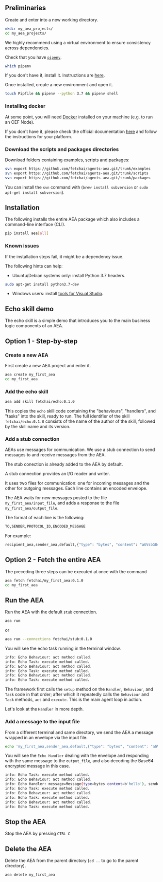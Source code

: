 ## Preliminaries

Create and enter into a new working directory.

``` bash
mkdir my_aea_projects/
cd my_aea_projects/
```

We highly recommend using a virtual environment to ensure consistency across dependencies.

Check that you have [`pipenv`](https://github.com/pypa/pipenv).

``` bash
which pipenv
```

If you don't have it, install it. Instructions are <a href="https://pypi.org/project/pipenv/" target=_blank>here</a>.

Once installed, create a new environment and open it.

``` bash
touch Pipfile && pipenv --python 3.7 && pipenv shell
```

### Installing docker

At some point, you will need [Docker](https://www.docker.com/) installed on your machine 
(e.g. to run an OEF Node).
 
If you don't have it, please check the official documentation [here](https://docs.docker.com/install/) 
and follow the instructions for your platform.


### Download the scripts and packages directories

Download folders containing examples, scripts and packages:
``` bash
svn export https://github.com/fetchai/agents-aea.git/trunk/examples
svn export https://github.com/fetchai/agents-aea.git/trunk/scripts
svn export https://github.com/fetchai/agents-aea.git/trunk/packages
```
You can install the `svn` command with (`brew install subversion` or `sudo apt-get install subversion`).


## Installation

The following installs the entire AEA package which also includes a command-line interface (CLI).

``` bash
pip install aea[all]
```


### Known issues

If the installation steps fail, it might be a dependency issue. 

The following hints can help:

- Ubuntu/Debian systems only: install Python 3.7 headers.
```bash
sudo apt-get install python3.7-dev
``` 

- Windows users: install <a href="https://visualstudio.microsoft.com/downloads/#build-tools-for-visual-studio-2019" target=_blank>tools for Visual Studio</a>. 


## Echo skill demo

The echo skill is a simple demo that introduces you to the main business logic components of an AEA.

## Option 1 - Step-by-step

### Create a new AEA

First create a new AEA project and enter it.
``` bash
aea create my_first_aea
cd my_first_aea
```

### Add the echo skill 

``` bash
aea add skill fetchai/echo:0.1.0
```

This copies the `echo` skill code containing the "behaviours", "handlers", and "tasks" into the skill, ready to run. The full identifier of the skill `fetchai/echo:0.1.0` consists of the name of the author of the skill, followed by the skill name and its version.

### Add a stub connection

AEAs use messages for communication. We use a stub connection to send messages to and receive messages from the AEA.

The stub conection is already added to the AEA by default.

A stub connection provides an I/O reader and writer. 

It uses two files for communication: one for incoming messages and the other for outgoing messages. Each line contains an encoded envelope.

The AEA waits for new messages posted to the file `my_first_aea/input_file`, and adds a response to the file `my_first_aea/output_file`.

The format of each line is the following:

``` bash
TO,SENDER,PROTOCOL_ID,ENCODED_MESSAGE
```
        
For example:

``` bash
recipient_aea,sender_aea,default,{"type": "bytes", "content": "aGVsbG8="}
```

## Option 2 - Fetch the entire AEA

The preceding three steps can be executed at once with the command
``` bash
aea fetch fetchai/my_first_aea:0.1.0
cd my_first_aea
```

## Run the AEA

Run the AEA with the default `stub` connection.

``` bash
aea run
```

or 

``` bash
aea run --connections fetchai/stub:0.1.0
```

You will see the echo task running in the terminal window.

``` bash
info: Echo Behaviour: act method called.
info: Echo Task: execute method called.
info: Echo Behaviour: act method called.
info: Echo Task: execute method called.
info: Echo Behaviour: act method called.
info: Echo Task: execute method called.
```

The framework first calls the `setup` method on the `Handler`, `Behaviour`, and `Task` code in that order; after which it repeatedly calls the `Behaviour` and `Task` methods, `act` and `execute`. This is the main agent loop in action.

Let's look at the `Handler` in more depth.

### Add a message to the input file

From a different terminal and same directory, we send the AEA a message wrapped in an envelope via the input file.

``` bash
echo 'my_first_aea,sender_aea,default,{"type": "bytes", "content": "aGVsbG8="}' >> input_file
```

You will see the `Echo Handler` dealing with the envelope and responding with the same message to the `output_file`, and also decoding the Base64 encrypted message in this case.

``` bash
info: Echo Task: execute method called.
info: Echo Behaviour: act method called.
info: Echo Handler: message=Message(type=bytes content=b'hello'), sender=sender_aea
info: Echo Task: execute method called.
info: Echo Behaviour: act method called.
info: Echo Task: execute method called.
info: Echo Behaviour: act method called.
info: Echo Task: execute method called.
```

## Stop the AEA

Stop the AEA by pressing `CTRL C`

## Delete the AEA

Delete the AEA from the parent directory (`cd ..` to go to the parent directory).

``` bash
aea delete my_first_aea
```


<br />

